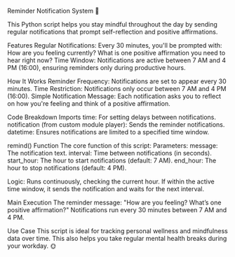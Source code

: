 Reminder Notification System 🚀

This Python script helps you stay mindful throughout the day by sending regular notifications that prompt self-reflection and positive affirmations.

Features
Regular Notifications: Every 30 minutes, you'll be prompted with:
How are you feeling currently?
What is one positive affirmation you need to hear right now?
Time Window: Notifications are active between 7 AM and 4 PM (16:00), ensuring reminders only during productive hours.

How It Works
  Reminder Frequency: Notifications are set to appear every 30 minutes.
  Time Restriction: Notifications only occur between 7 AM and 4 PM (16:00).
  Simple Notification Message: Each notification asks you to reflect on how you're feeling and think of a positive affirmation.

Code Breakdown
Imports
  time: For setting delays between notifications.
  notification (from custom module player): Sends the reminder notifications.
  datetime: Ensures notifications are limited to a specified time window.

remind() Function
The core function of this script:
Parameters:
  message: The notification text.
  interval: Time between notifications (in seconds).
  start_hour: The hour to start notifications (default: 7 AM).
  end_hour: The hour to stop notifications (default: 4 PM).

Logic:
Runs continuously, checking the current hour.
If within the active time window, it sends the notification and waits for the next interval.

Main Execution
The reminder message: "How are you feeling? What’s one positive affirmation?"
Notifications run every 30 minutes between 7 AM and 4 PM.

Use Case
This script is ideal for tracking personal wellness and mindfulness data over time. 
This also helps you take regular mental health breaks during your workday. 🌞
